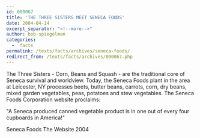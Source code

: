 ```yaml
---
id: 000067
title: 'THE THREE SISTERS MEET SENECA FOODS'
date: 2004-04-14
excerpt_separator: "<!--more-->"
author: bob-spiegelman
categories:
  -  facts
permalink: /texts/facts/archives/seneca-foods/
redirect_from: /texts/facts/archives/000067.php
---
```

The Three Sisters - Corn, Beans and Squash - are the traditional core of Seneca survival and worldview. Today, the Seneca Foods plant in the area at Leicester, NY processes beets, butter beans, carrots, corn, dry beans, mixed garden vegetables, peas, potatoes and stew vegetables. The Seneca Foods Corporation website proclaims:

"A Seneca produced canned vegetable product is in one out of every four cupboards in America!"

Seneca Foods
The Website
2004
